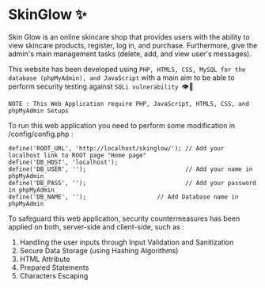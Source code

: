 # SkinGlow ✨

Skin Glow is an online skincare shop that provides users with the ability to view skincare products, register, log in, and purchase. Furthermore, give the admin's main management tasks (delete, add, and view user's messages).

This website has been developed using `PHP, HTML5, CSS, MySQL for the database (phpMyAdmin), and JavaScript` with a main aim to be able to perform security testing against `SQLi vulnerability `👁💉

`NOTE : This Web Application require PHP, JavaScript, HTML5, CSS, and phpMyAdmin Setups`

To run this web application you need to perform some modification in /config/config.php :

  ```
  define('ROOT_URL', 'http://localhost/skinglow/'); // Add your localhost link to ROOT page "Home page"
  define('DB_HOST', 'localhost');
  define('DB_USER', '');                            // Add your name in phpMyAdmin
  define('DB_PASS', '');                            // Add your password in phpMyAdmin
  define('DB_NAME', '');                    // Add Database name in phpMyAdmin
  
  ```
  
To safeguard this web application, security countermeasures has been applied on both, server-side and client-side, such as : 

  1. Handling the user inputs through Input Validation and Sanitization 
  2. Secure Data Storage (using Hashing Algorithms)
  3. HTML Attribute 
  4. Prepared Statements 
  5. Characters Escaping 
